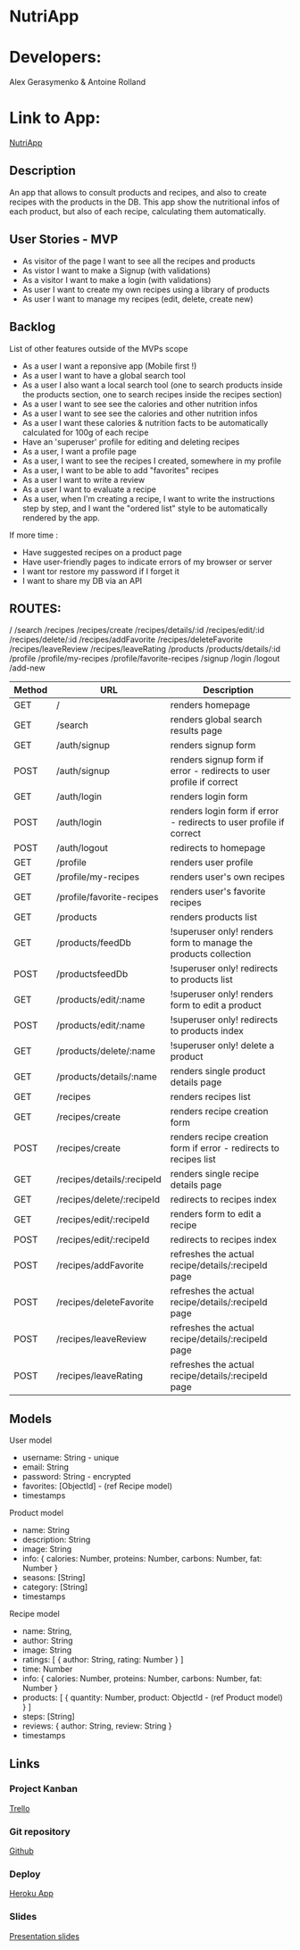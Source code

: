 # NutriApp

# Developers: 
Alex Gerasymenko & Antoine Rolland

# Link to App: 
[NutriApp](http://nutriapp-project.herokuapp.com/)

## Description

An app that allows to consult products and recipes, and also to create recipes with the
products in the DB. This app show the nutritional infos of each product, but also of each recipe, 
calculating them automatically.
 
## User Stories - MVP

-  As visitor of the page I want to see all the recipes and products
-  As vistor I want to make a Signup (with validations)
-  As a visitor I want to make a login (with validations)
-  As user I want to create my own recipes using a library of products
-  As user I want to manage my recipes (edit, delete, create new)

## Backlog

List of other features outside of the MVPs scope

- As a user I want a reponsive app (Mobile first !)
- As a user I want to have a global search tool
- As a user I also want a local search tool 
(one to search products inside the products section, one to search recipes inside the recipes section)
- As a user I want to see see the calories and other nutrition infos
- As a user I want to see see the calories and other nutrition infos
- As a user I want these calories & nutrition facts to be automatically calculated for 100g of each recipe
- Have an 'superuser' profile for editing and deleting recipes
- As a user, I want a profile page
- As a user, I want to see the recipes I created, somewhere in my profile
- As a user, I want to be able to add "favorites" recipes
- As a user I want to write a review
- As a user I want to evaluate a recipe
- As a user, when I'm creating a recipe, I want to write the instructions 
step by step, and I want the "ordered list" style to be automatically rendered by 
the app.

If more time :
- Have suggested recipes on a product page
- Have user-friendly pages to indicate errors of my browser or server
- I want tor restore my password if I forget it
- I want to share my DB via an API

## ROUTES:

/
/search
/recipes
   /recipes/create
   /recipes/details/:id
   /recipes/edit/:id
   /recipes/delete/:id
   /recipes/addFavorite
   /recipes/deleteFavorite
   /recipes/leaveReview
   /recipes/leaveRating
/products
/products/details/:id
/profile
/profile/my-recipes
/profile/favorite-recipes
/signup
/login
/logout
/add-new

|Method|URL|Description|
|---|---|---|
GET | / | renders homepage
GET | /search | renders global search results page
GET | /auth/signup| renders signup form
POST | /auth/signup| renders signup form if error - redirects to user profile if correct
GET | /auth/login | renders login form
POST | /auth/login | renders login form if error - redirects to user profile if correct
POST | /auth/logout | redirects to homepage
GET | /profile | renders user profile
GET | /profile/my-recipes | renders user's own recipes
GET | /profile/favorite-recipes | renders user's favorite recipes
GET | /products | renders products list
GET | /products/feedDb | !superuser only! renders form to manage the products collection
POST | /productsfeedDb | !superuser only! redirects to products list
GET | /products/edit/:name | !superuser only! renders form to edit a product
POST | /products/edit/:name | !superuser only! redirects to products index
GET | /products/delete/:name | !superuser only! delete a product
GET | /products/details/:name | renders single product details page
GET | /recipes | renders recipes list
GET | /recipes/create | renders recipe creation form
POST | /recipes/create | renders recipe creation form if error - redirects to recipes list
GET | /recipes/details/:recipeId | renders single recipe details page
GET | /recipes/delete/:recipeId | redirects to recipes index
GET | /recipes/edit/:recipeId | renders form to edit a recipe
POST | /recipes/edit/:recipeId | redirects to recipes index
POST | /recipes/addFavorite | refreshes the actual recipe/details/:recipeId page
POST | /recipes/deleteFavorite | refreshes the actual recipe/details/:recipeId page
POST | /recipes/leaveReview | refreshes the actual recipe/details/:recipeId page
POST | /recipes/leaveRating | refreshes the actual recipe/details/:recipeId page

## Models

User model
- username: String - unique
- email: String
- password: String - encrypted
- favorites: [ObjectId] - (ref Recipe model)
- timestamps

Product model
- name: String
- description: String
- image: String
- info: {
   calories: Number,
   proteins: Number,
   carbons: Number,
   fat: Number
   }
- seasons: [String]
- category: [String]
- timestamps

Recipe model
- name: String,
- author: String
- image: String
- ratings: [
   {
      author: String,
      rating: Number
   }
]
- time: Number
- info: {
   calories: Number,
   proteins: Number,
   carbons: Number,
   fat: Number
   }
- products: [
   {
      quantity: Number,
      product: ObjectId - (ref Product model)   
   }
]
- steps: [String]
- reviews: {
   author: String,
   review: String
}
- timestamps

## Links

### Project Kanban
[Trello](https://trello.com/b/B7PI9P6H/recipe-project)

### Git repository
[Github](https://github.com/axellerose/utri-project)

### Deploy
[Heroku App](http://nutriapp-project.herokuapp.com/)

### Slides
[Presentation slides](http://slides.com)
